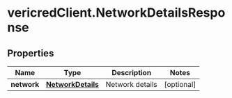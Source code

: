 # vericredClient.NetworkDetailsResponse

## Properties
Name | Type | Description | Notes
------------ | ------------- | ------------- | -------------
**network** | [**NetworkDetails**](NetworkDetails.md) | Network details | [optional] 


